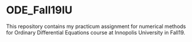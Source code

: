 # ODE_Fall19IU
This repository contains my practicum assignment for numerical methods for Ordinary Differential Equations course at Innopolis University in Fall19.
